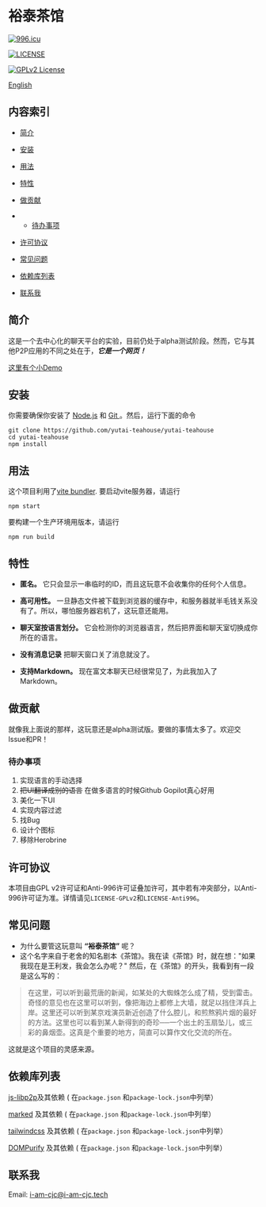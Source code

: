 
# 裕泰茶馆
[![996.icu](https://img.shields.io/badge/link-996.icu-red.svg)](https://996.icu)

[![LICENSE](https://img.shields.io/badge/license-Anti%20996-blue.svg)](https://github.com/996icu/996.ICU/blob/master/LICENSE)

[![GPLv2 License](https://img.shields.io/badge/License-GPL%20v2-blue.svg)](https://www.gnu.org/licenses/gpl-2.0.html)

[English](README.md)

## 内容索引

- [简介](#简介)

- [安装](#安装)

- [用法](#用法)

- [特性](#特性)

- [做贡献](#做贡献)

- - [待办事项](#待办事项)

- [许可协议](#许可协议)

- [常见问题](#常见问题)

- [依赖库列表](#依赖库列表)

- [联系我](#联系我)

## 简介

这是一个去中心化的聊天平台的实验，目前仍处于alpha测试阶段。然而，它与其他P2P应用的不同之处在于，***它是一个网页！***

[这里有个小Demo](https://i-am-cjc.tech)


## 安装

你需要确保你安装了 [Node.js](https://nodejs.org/) 和 [Git ](https://git-scm.com/)。然后，运行下面的命令

```
git clone https://github.com/yutai-teahouse/yutai-teahouse
cd yutai-teahouse
npm install
```
## 用法

这个项目利用了[vite bundler](https://vitejs.dev/). 要启动vite服务器，请运行

```
npm start
```

要构建一个生产环境用版本，请运行

```
npm run build
```

## 特性

- **匿名。** 它只会显示一串临时的ID，而且这玩意不会收集你的任何个人信息。

- **高可用性。** 一旦静态文件被下载到浏览器的缓存中，和服务器就半毛钱关系没有了。所以，哪怕服务器宕机了，这玩意还能用。

- **聊天室按语言划分。** 它会检测你的浏览器语言，然后把界面和聊天室切换成你所在的语言。

- **没有消息记录** 把聊天窗口关了消息就没了。

- **支持Markdown。** 现在富文本聊天已经很常见了，为此我加入了Markdown。

## 做贡献

就像我上面说的那样，这玩意还是alpha测试版。要做的事情太多了。欢迎交Issue和PR！

### 待办事项
1) 实现语言的手动选择
2) ~~把UI翻译成别的语言~~ 在做多语言的时候Github Gopilot真心好用
3) 美化一下UI
4) 实现内容过滤
5) 找Bug
6) 设计个图标
7) 移除Herobrine

## 许可协议

本项目由GPL v2许可证和Anti-996许可证叠加许可，其中若有冲突部分，以Anti-996许可证为准。详情请见`LICENSE-GPLv2`和`LICENSE-Anti996`。

## 常见问题
- 为什么要管这玩意叫 **“裕泰茶馆”** 呢？
-  这个名字来自于老舍的知名剧本《茶馆》。我在读《茶馆》时，就在想："如果我现在是王利发，我会怎么办呢？" 然后，在《茶馆》的开头，我看到有一段是这么写的： 

>在这里，可以听到最荒唐的新闻，如某处的大蜘蛛怎么成了精，受到雷击。奇怪的意见也在这里可以听到，像把海边上都修上大墙，就足以挡住洋兵上岸。这里还可以听到某京戏演员新近创造了什么腔儿，和煎熬鸦片烟的最好的方法。这里也可以看到某人新得到的奇珍──一个出土的玉扇坠儿，或三彩的鼻烟壶。这真是个重要的地方，简直可以算作文化交流的所在。

这就是这个项目的灵感来源。

## 依赖库列表

[js-libp2p](https://github.com/libp2p/js-libp2p/)及其依赖 ( 在`package.json` 和`package-lock.json`中列举）

[marked](https://github.com/markedjs/marked) 及其依赖 ( 在`package.json` 和`package-lock.json`中列举）

[tailwindcss](https://github.com/tailwindlabs/tailwindcss) 及其依赖 ( 在`package.json` 和`package-lock.json`中列举）

[DOMPurify](https://github.com/cure53/DOMPurify) 及其依赖 ( 在`package.json` 和`package-lock.json`中列举）

## 联系我

Email: i-am-cjc@i-am-cjc.tech
